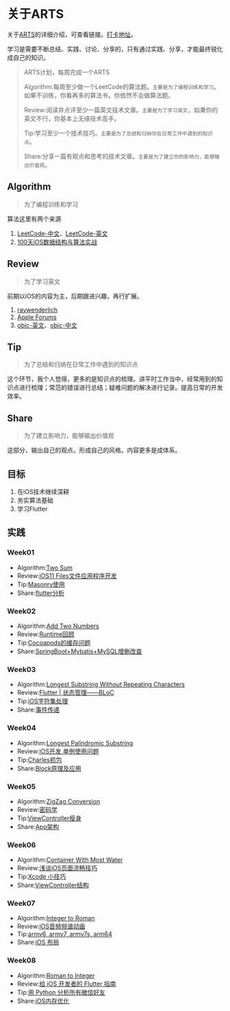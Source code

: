 # 关于ARTS

关于[ARTS](https://time.geekbang.org/column/article/85839)的详细介绍，可查看链接。[打卡地址](https://www.zhihu.com/question/301150832)。

学习是需要不断总结、实践、讨论、分享的，只有通过实践、分享，才能最终锐化成自己的知识。

> ARTS计划，每周完成一个ARTS
>
> Algorithm:每周至少做一个LeetCode的算法题。`主要是为了编程训练和学习`。如果不训练，你看再多的算法书，你依然不会做算法题。
>
> Review:阅读并点评至少一篇英文技术文章。`主要是为了学习英文`，如果你的英文不行，你基本上无缘技术高手。
> 
> Tip:学习至少一个技术技巧。`主要是为了总结和归纳你在日常工作中遇到的知识点`。
>
> Share:分享一篇有观点和思考的技术文章。`主要是为了建立你的影响力，能够输出价值观`。

## Algorithm

> 为了编程训练和学习

算法这里有两个来源
1. [LeetCode-中文](https://leetcode-cn.com/problemset/all/)、[LeetCode-英文](https://leetcode.com/problemset/all/)
2. [100天iOS数据结构与算法实战](https://mp.weixin.qq.com/s/AyGZ7RDXCv83avnS3npsLw)

## Review

> 为了学习英文

前期以iOS的内容为主，后期跟进兴趣，再行扩展。

1. [raywenderlich](https://www.raywenderlich.com/)
2. [Apple Forums](https://forums.developer.apple.com/welcome)
3. [objc-英文](https://www.objc.io/)、[objc-中文](https://objccn.io/)

## Tip

> 为了总结和归纳在日常工作中遇到的知识点

这个环节，我个人觉得，更多的是知识点的梳理。讲平时工作当中，经常用到的知识点进行梳理；常范的错误进行总结；疑难问题的解决进行记录。提高日常的开发效率。

## Share

> 为了建立影响力，能够输出价值观

这部分，输出自己的观点。形成自己的风格。内容更多是成体系。

## 目标

1. 在iOS技术继续深耕
2. 务实算法基础
3. 学习Flutter

## 实践

### Week01
  * Algorithm:[Two Sum](2019/week01/Algorithm.md)
  * Review:[iOS11 Files文件应用程序开发](2019/week01/Review.md)
  * Tip:[Masonry使用](2019/week01/Tip.md)
  * Share:[flutter分析](2019/week01/Share.md)

### Week02
  * Algorithm:[Add Two Numbers](2019/week02/Algorithm.md)
  * Review:[Runtime回顾](2019/week02/Review.md)
  * Tip:[Cocoapods的缓存问题](2019/week02/Tip.md)
  * Share:[SpringBoot+Mybatis+MySQL增删改查](2019/week02/Share.md)

### Week03
  * Algorithm:[Longest Substring Without Repeating Characters](2019/week03/Algorithm.md)
  * Review:[Flutter | 状态管理——BLoC](2019/week03/Review.md)
  * Tip:[iOS字符集处理](2019/week03/Tip.md)
  * Share:[事件传递](2019/week03/Share.md)

### Week04
  * Algorithm:[Longest Palindromic Substring](2019/week04/Algorithm.md)
  * Review:[iOS开发 单例使用问题](2019/week04/Review.md)
  * Tip:[Charles抓包](2019/week04/Tip.md)
  * Share:[Block原理及应用](2019/week04/Share.md)

### Week05
  * Algorithm:[ZigZag Conversion](2019/week05/Algorithm.md)
  * Review:[密码学](2019/week05/Review.md)
  * Tip:[ViewController瘦身](2019/week05/Tip.md)
  * Share:[App架构](2019/week05/Share.md)

### Week06
  * Algorithm:[Container With Most Water](2019/week06/Algorithm.md)
  * Review:[浅谈iOS页面流畅技巧](2019/week06/Review.md)
  * Tip:[Xcode 小技巧](2019/week06/Tip.md)
  * Share:[ViewController结构](2019/week06/Share.md)

### Week07
  * Algorithm:[Integer to Roman](2019/week07/Algorithm.md)
  * Review:[iOS音频频谱动画](2019/week07/Review.md)
  * Tip:[armv6, armv7, armv7s, arm64](2019/week07/Tip.md)
  * Share:[iOS 布局](2019/week07/Share.md)

### Week08
  * Algorithm:[Roman to Integer](2019/week08/Algorithm.md)
  * Review:[给 iOS 开发者的 Flutter 指南](2019/week08/Review.md)
  * Tip:[用 Python 分析所有微信好友](2019/week08/Tip.md)
  * Share:[iOS内存优化](2019/week08/Share.md)



